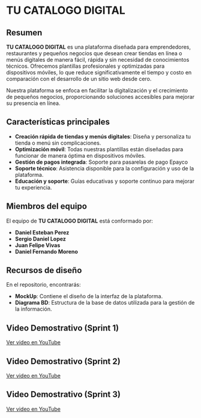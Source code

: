 # TU CATALOGO DIGITAL

## Resumen

**TU CATALOGO DIGITAL** es una plataforma diseñada para emprendedores, restaurantes y pequeños negocios que desean crear tiendas en línea o menús digitales de manera fácil, rápida y sin necesidad de conocimientos técnicos. Ofrecemos plantillas profesionales y optimizadas para dispositivos móviles, lo que reduce significativamente el tiempo y costo en comparación con el desarrollo de un sitio web desde cero.

Nuestra plataforma se enfoca en facilitar la digitalización y el crecimiento de pequeños negocios, proporcionando soluciones accesibles para mejorar su presencia en línea.

## Características principales

- **Creación rápida de tiendas y menús digitales**: Diseña y personaliza tu tienda o menú sin complicaciones.
- **Optimización móvil**: Todas nuestras plantillas están diseñadas para funcionar de manera óptima en dispositivos móviles.
- **Gestión de pagos integrada**: Soporte para pasarelas de pago Epayco
- **Soporte técnico**: Asistencia disponible para la configuración y uso de la plataforma.
- **Educación y soporte**: Guías educativas y soporte continuo para mejorar tu experiencia.

## Miembros del equipo

El equipo de **TU CATALOGO DIGITAL** está conformado por:

- **Daniel Esteban Perez**
- **Sergio Daniel Lopez**
- **Juan Felipe Vivas**
- **Daniel Fernando Moreno**

## Recursos de diseño

En el repositorio, encontrarás:

- **MockUp**: Contiene el diseño de la interfaz de la plataforma.
- **Diagrama BD**: Estructura de la base de datos utilizada para la gestión de la información.


## Video Demostrativo (Sprint 1)

[Ver video en YouTube](https://youtu.be/II0K-ForOz0)

## Video Demostrativo (Sprint 2)

[Ver video en YouTube](https://www.youtube.com/watch?v=arT27CHkapU)

## Video Demostrativo (Sprint 3)

[Ver video en YouTube](https://www.youtube.com/watch?v=arT27CHkapU)

